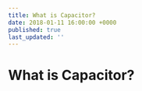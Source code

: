 ```yaml
---
title: What is Capacitor?
date: 2018-01-11 16:00:00 +0000
published: true
last_updated: ''
---
```

# What is Capacitor?
